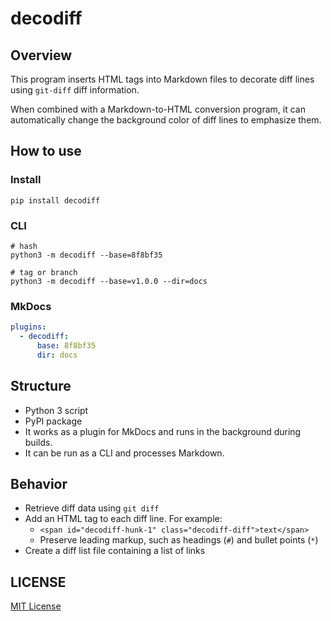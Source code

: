 # decodiff

## Overview

This program inserts HTML tags into Markdown files to decorate diff lines using `git-diff` diff information.

When combined with a Markdown-to-HTML conversion program, it can automatically change the background color of diff lines to emphasize them.

## How to use

### Install

```shell
pip install decodiff
```

### CLI

```shell
# hash
python3 -m decodiff --base=8f8bf35

# tag or branch
python3 -m decodiff --base=v1.0.0 --dir=docs
```

### MkDocs

```yml
plugins:
  - decodiff:
      base: 8f8bf35
      dir: docs
```

## Structure

* Python 3 script
* PyPI package
* It works as a plugin for MkDocs and runs in the background during builds.
* It can be run as a CLI and processes Markdown.

## Behavior

* Retrieve diff data using `git diff`
* Add an HTML tag to each diff line. For example:
    * `<span id="decodiff-hunk-1" class="decodiff-diff">text</span>`
    * Preserve leading markup, such as headings (`#`) and bullet points (`*`)
* Create a diff list file containing a list of links

## LICENSE

[MIT License](../LICENSE)
